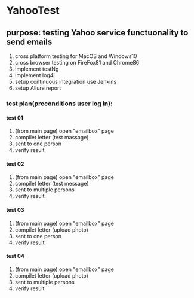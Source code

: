 #  YahooTest
## purpose: testing Yahoo service functuonality to send emails
1. cross platform testing for MacOS and Windows10
2. cross browser testing on FireFox81 and Chrome86
3. implement testNg
4. implement log4j
5. setup continuous integration use Jenkins
6. setup Allure report 
### test plan(preconditions user log in):
#### test 01
1. (from main page) open "emailbox" page
2. compilet letter (test massage)
3. sent to one person
4. verify result
#### test 02
1. (from main page) open "emailbox" page
2. compilet letter (test message)
3. sent to multiple persons
4. verify result
#### test 03
1. (from main page) open "emailbox" page
2. compilet letter (upload photo)
3. sent to one person
4. verify result
#### test 04
1. (from main page) open "emailbox" page
2. compilet letter (upload photo)
3. sent to multiple persons
4. verify result


